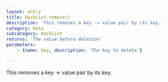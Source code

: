 ```yaml
---
layout: entry
title: HashList.remove()
description: 'This removes a key -> value pair by its key.'
category: Data
subcategory: HashList
returns: 'The value before deletion'
parameters:
    - {name: key, description: 'The key to delete'}

---
```

This removes a key -> value pair by its key.
